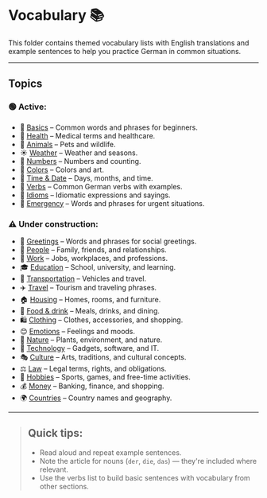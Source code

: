 # Vocabulary 📚

This folder contains themed vocabulary lists with English translations and example sentences to help you practice German in common situations.

---

## Topics

### 🟢 Active:

- 📝 [Basics](basics.md) – Common words and phrases for beginners.
- 🏥 [Health](health.md) – Medical terms and healthcare.
- 🐶 [Animals](animals.md) – Pets and wildlife.
- ☀️ [Weather](weather.md) – Weather and seasons.
- 🔢 [Numbers](numbers.md) – Numbers and counting.
- 🎨 [Colors](colors.md) – Colors and art.
- 📅 [Time & Date](time-date.md) – Days, months, and time.
- 🔧 [Verbs](verbs.md) – Common German verbs with examples.
- 💬 [Idioms](idioms.md) – Idiomatic expressions and sayings.
- 🚨 [Emergency](emergency.md) – Words and phrases for urgent situations.

### ⚠️ Under construction: 

- 🙋 [Greetings](greetings.md) – Words and phrases for social greetings.
- 🧑 [People](people.md) – Family, friends, and relationships.
- 💼 [Work](work.md) – Jobs, workplaces, and professions.
- 🎓 [Education](education.md) – School, university, and learning.
- 🚗 [Transportation](transportation.md) – Vehicles and travel.
- ✈️ [Travel](travel.md) – Tourism and traveling phrases.
- 🏠 [Housing](housing.md) – Homes, rooms, and furniture.
- 🍎 [Food & drink](food-drink.md) – Meals, drinks, and dining.
- 🛍️ [Clothing](clothing.md) – Clothes, accessories, and shopping.
- 😊 [Emotions](emotions.md) – Feelings and moods.
- 🌿 [Nature](nature.md) – Plants, environment, and nature.
- 📱 [Technology](technology.md) – Gadgets, software, and IT.
- 🎭 [Culture](culture.md) – Arts, traditions, and cultural concepts.
- ⚖️ [Law](law.md) – Legal terms, rights, and obligations.
- 🎯 [Hobbies](hobbies.md) – Sports, games, and free-time activities.
- 💰 [Money](money.md) – Banking, finance, and shopping.
- 🌍 [Countries](countries.md) – Country names and geography.


---

> ## Quick tips:
>
> - Read aloud and repeat example sentences.
> - Note the article for nouns (`der`, `die`, `das`) — they're included where relevant.
> - Use the verbs list to build basic sentences with vocabulary from other sections.

